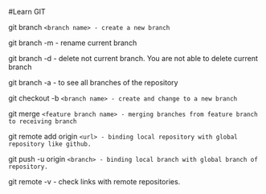 #Learn GIT

git branch `<branch name> - create a new branch`

git branch -m - rename current branch

git branch -d - delete not current branch. You are not able to delete current branch

git branch -a - to see all branches of the repository

git checkout -b `<branch name> - create and change to a new branch`

git merge `<feature branch name> - merging branches from feature branch to receiving branch`

git remote add origin `<url> - binding local repository with global repository like github.`

git push -u origin `<branch> - binding local branch with global branch of repository.`

git remote -v - check links with remote repositories.
